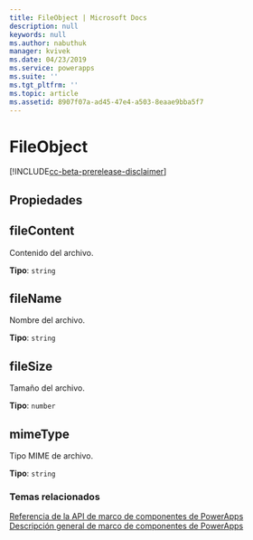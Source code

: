 ```yaml
---
title: FileObject | Microsoft Docs
description: null
keywords: null
ms.author: nabuthuk
manager: kvivek
ms.date: 04/23/2019
ms.service: powerapps
ms.suite: ''
ms.tgt_pltfrm: ''
ms.topic: article
ms.assetid: 8907f07a-ad45-47e4-a503-8eaae9bba5f7
---
```


# <a name="fileobject"></a>FileObject

[!INCLUDE[cc-beta-prerelease-disclaimer](../../../includes/cc-beta-prerelease-disclaimer.md)]

## <a name="properties"></a>Propiedades

## <a name="filecontent"></a>fileContent

Contenido del archivo.

**Tipo**: `string`

## <a name="filename"></a>fileName

Nombre del archivo.

**Tipo**: `string`

## <a name="filesize"></a>fileSize

Tamaño del archivo.

**Tipo**: `number`

## <a name="mimetype"></a>mimeType

Tipo MIME de archivo.

**Tipo**: `string`


### <a name="related-topics"></a>Temas relacionados

[Referencia de la API de marco de componentes de PowerApps](../reference/index.md)<br/>
[Descripción general de marco de componentes de PowerApps](../overview.md)